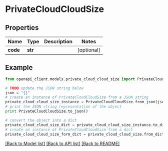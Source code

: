 # PrivateCloudCloudSize


## Properties
Name | Type | Description | Notes
------------ | ------------- | ------------- | -------------
**code** | **str** |  | [optional] 

## Example

```python
from openapi_client.models.private_cloud_cloud_size import PrivateCloudCloudSize

# TODO update the JSON string below
json = "{}"
# create an instance of PrivateCloudCloudSize from a JSON string
private_cloud_cloud_size_instance = PrivateCloudCloudSize.from_json(json)
# print the JSON string representation of the object
print PrivateCloudCloudSize.to_json()

# convert the object into a dict
private_cloud_cloud_size_dict = private_cloud_cloud_size_instance.to_dict()
# create an instance of PrivateCloudCloudSize from a dict
private_cloud_cloud_size_form_dict = private_cloud_cloud_size.from_dict(private_cloud_cloud_size_dict)
```
[[Back to Model list]](../README.md#documentation-for-models) [[Back to API list]](../README.md#documentation-for-api-endpoints) [[Back to README]](../README.md)


